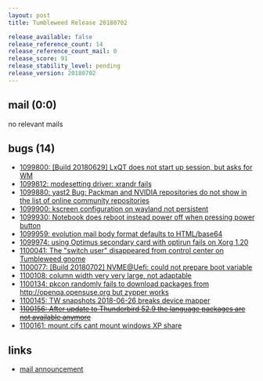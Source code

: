 ```yaml
---
layout: post
title: Tumbleweed Release 20180702

release_available: false
release_reference_count: 14
release_reference_count_mail: 0
release_score: 91
release_stability_level: pending
release_version: 20180702
---
```


## mail (0:0)

no relevant mails

## bugs (14)

<!--more-->

- [1099800: \[Build 20180629\] LxQT does not start up session, but asks for WM](https://bugzilla.opensuse.org/show_bug.cgi?id=1099800)
- [1099812: modesetting driver: xrandr fails](https://bugzilla.opensuse.org/show_bug.cgi?id=1099812)
- [1099880: yast2 Bug: Packman and NVIDIA repositories do not show in the list of online community repositories](https://bugzilla.opensuse.org/show_bug.cgi?id=1099880)
- [1099900: kscreen configuration on wayland not persistent](https://bugzilla.opensuse.org/show_bug.cgi?id=1099900)
- [1099930: Notebook does reboot instead power off when pressing power button](https://bugzilla.opensuse.org/show_bug.cgi?id=1099930)
- [1099959: evolution mail body format defaults to HTML/base64](https://bugzilla.opensuse.org/show_bug.cgi?id=1099959)
- [1099974: using Optimus secondary card with optirun fails on Xorg 1.20](https://bugzilla.opensuse.org/show_bug.cgi?id=1099974)
- [1100041: The "switch user" disappeared from control center on Tumbleweed gnome](https://bugzilla.opensuse.org/show_bug.cgi?id=1100041)
- [1100077: \[Build 20180702\] NVME@Uefi: could not prepare boot variable](https://bugzilla.opensuse.org/show_bug.cgi?id=1100077)
- [1100108: column width very very large, not adaptable](https://bugzilla.opensuse.org/show_bug.cgi?id=1100108)
- [1100134: pkcon randomly fails to download packages from http://openqa.opensuse.org but zypper works](https://bugzilla.opensuse.org/show_bug.cgi?id=1100134)
- [1100145: TW snapshots 2018-06-26 breaks device mapper](https://bugzilla.opensuse.org/show_bug.cgi?id=1100145)
- ~~[1100156: After update to Thunderbird 52.9 the language packages are not available anymore](https://bugzilla.opensuse.org/show_bug.cgi?id=1100156)~~
- [1100161: mount.cifs cant mount windows XP share](https://bugzilla.opensuse.org/show_bug.cgi?id=1100161)



## links

- [mail announcement](https://lists.opensuse.org/opensuse-factory/2018-07/msg00039.html)
